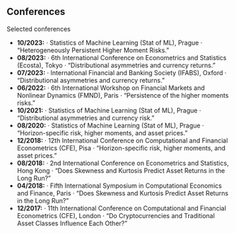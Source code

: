<h1 id="conferences"></h1>

<h2>Conferences</h2>

Selected conferences
<ul>
  <li>
    <autocolor><b>10/2023:</b> · Statistics of Machine Learning (Stat of ML), Prague · “Heterogeneously Persistent Higher Moment Risks.” </autocolor></li>
  <li>
    <autocolor><b>08/2023:</b> · 6th International Conference on Econometrics and Statistics (Ecosta), Tokyo · “Distributional asymmetries and currency returns.” </autocolor></li>
  <li>
    <autocolor><b>07/2023:</b> · International Financial and Banking Society (IFABS), Oxford · “Distributional asymmetries and currency returns.” </autocolor></li>
  <li>
    <autocolor><b>06/2022:</b> · 6th International Workshop on Financial Markets and Nonlinear Dynamics (FMND), Paris · “Persistence of the higher moments risks.” </autocolor></li>
  <li>
    <autocolor><b>10/2021:</b> · Statistics of Machine Learning (Stat of ML), Prague · “Distributional asymmetries and currency risk.” </autocolor></li>
  <li>
    <autocolor><b>08/2020:</b> · Statistics of Machine Learning (Stat of ML), Prague · “Horizon-specific risk, higher moments, and asset prices.” </autocolor></li>
  <li>
    <autocolor><b>12/2018:</b> · 12th International Conference on Computational and Financial Econometrics (CFE), Pisa · “Horizon-specific risk, higher moments, and asset prices.” </autocolor></li>
  <li>
    <autocolor><b>08/2018:</b> · 2nd International Conference on Econometrics and Statistics, Hong Kong · “Does Skewness and Kurtosis Predict Asset Returns in the Long Run?”</autocolor></li>
  <li>
    <autocolor><b>04/2018:</b> · Fifth International Symposium in Computational Economics and Finance, Paris · “Does Skewness and Kurtosis Predict Asset Returns in the Long Run?”</autocolor></li>
  <li>
    <autocolor><b>12/2017:</b> · 11th International Conference on Computational and Financial Econometrics (CFE), London · “Do Cryptocurrencies and Traditional Asset Classes Influence Each Other?”</autocolor></li>
</ul>
